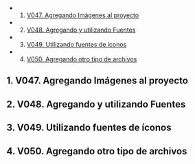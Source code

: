 <!-- vscode-markdown-toc -->
* 1. [V047. Agregando Imágenes al proyecto](#V047.AgregandoImgenesalproyecto)
* 2. [V048. Agregando y utilizando Fuentes](#V048.AgregandoyutilizandoFuentes)
* 3. [V049. Utilizando fuentes de íconos](#V049.Utilizandofuentesdeconos)
* 4. [V050. Agregando otro tipo de archivos](#V050.Agregandootrotipodearchivos)

<!-- vscode-markdown-toc-config
	numbering=true
	autoSave=true
	/vscode-markdown-toc-config -->
<!-- /vscode-markdown-toc -->

##  1. <a name='V047.AgregandoImgenesalproyecto'></a>V047. Agregando Imágenes al proyecto
##  2. <a name='V048.AgregandoyutilizandoFuentes'></a>V048. Agregando y utilizando Fuentes
##  3. <a name='V049.Utilizandofuentesdeconos'></a>V049. Utilizando fuentes de íconos
##  4. <a name='V050.Agregandootrotipodearchivos'></a>V050. Agregando otro tipo de archivos

